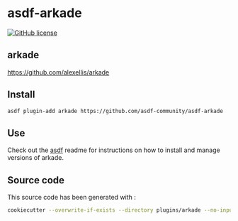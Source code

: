# asdf-arkade

[![GitHub license](https://img.shields.io/github/license/asdf-community/asdf-arkade?style=plastic)](https://github.com/asdf-community/asdf-arkade/blob/master/LICENSE)

## arkade

<https://github.com/alexellis/arkade>

## Install

```bash
asdf plugin-add arkade https://github.com/asdf-community/asdf-arkade
```

## Use

Check out the [asdf](https://github.com/asdf-vm/asdf) readme for instructions on how to install and manage versions of arkade.

## Source code

This source code has been generated with :

```bash
cookiecutter --overwrite-if-exists --directory plugins/arkade --no-input https://github.com/looztra/cookiecutter-asdf-plugin
```
